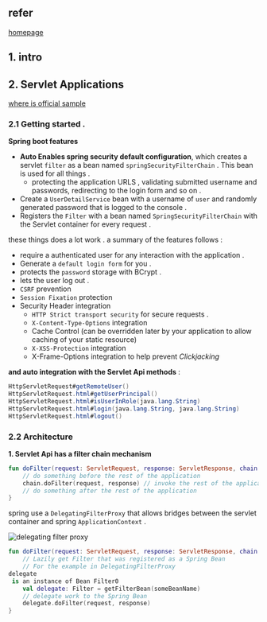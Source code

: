 
## refer

[homepage](https://docs.spring.io/spring-security/reference/index.html)



## 1. intro




## 2.  Servlet Applications

[where is official sample](https://github.com/spring-projects/spring-security-samples/tree/5.7.x/servlet/spring-boot/java/hello-security)



### 2.1 Getting started .


**Spring boot features**


- **Auto Enables spring security default configuration**, which creates a servlet `filter` as a bean named `springSecurityFilterChain` . This bean is used for all things .
	- protecting the application URLS , validating submitted username and passwords, redirecting to the login form and so on  .
- Create a `UserDetailService` bean with a username of `user` and randomly generated password that is logged to the console .
- Registers the `Filter` with a bean named `SpringSecurityFilterChain` with the Servlet container for every request .



these things does a lot work . a summary of the features follows :

- require a authenticated user for any interaction with the application .
- Generate a `default login form` for you .  
- protects the `password` storage with BCrypt .
- lets the user log out .
- `CSRF` prevention 
- `Session Fixation` protection 
- Security Header integration
	- `HTTP Strict transport security` for secure requests .
	- `X-Content-Type-Options` integration
	- Cache Control (can be overridden later by your application to allow caching of your static resource)
	- `X-XSS-Protection` integration
	- X-Frame-Options integration to help prevent *Clickjacking*






**and auto integration with the Servlet Api methods** :


```java
HttpServletRequest#getRemoteUser()
HttpServletRequest.html#getUserPrincipal()
HttpServletRequest.html#isUserInRole(java.lang.String)
HttpServletRequest.html#login(java.lang.String, java.lang.String)
HttpServletRequest.html#logout()
```


### 2.2 Architecture

**1. Servlet Api has a filter chain mechanism**

```kotlin
fun doFilter(request: ServletRequest, response: ServletResponse, chain: FilterChain) {
    // do something before the rest of the application
    chain.doFilter(request, response) // invoke the rest of the application
    // do something after the rest of the application
}
```


spring use a `DelegatingFilterProxy` that allows bridges between the servlet container and spring `ApplicationContext` .

![delegating filter proxy](https://docs.spring.io/spring-security/reference/_images/servlet/architecture/delegatingfilterproxy.png)


```kotlin
fun doFilter(request: ServletRequest, response: ServletResponse, chain: FilterChain) {
	// Lazily get Filter that was registered as a Spring Bean
	// For the example in DelegatingFilterProxy 
delegate
 is an instance of Bean Filter0
	val delegate: Filter = getFilterBean(someBeanName)
	// delegate work to the Spring Bean
	delegate.doFilter(request, response)
}
```



